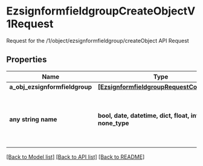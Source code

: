 # EzsignformfieldgroupCreateObjectV1Request

Request for the /1/object/ezsignformfieldgroup/createObject API Request

## Properties
Name | Type | Description | Notes
------------ | ------------- | ------------- | -------------
**a_obj_ezsignformfieldgroup** | [**[EzsignformfieldgroupRequestCompound]**](EzsignformfieldgroupRequestCompound.md) |  | 
**any string name** | **bool, date, datetime, dict, float, int, list, str, none_type** | any string name can be used but the value must be the correct type | [optional]

[[Back to Model list]](../README.md#documentation-for-models) [[Back to API list]](../README.md#documentation-for-api-endpoints) [[Back to README]](../README.md)


